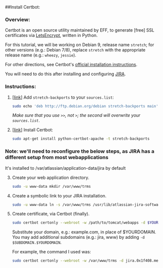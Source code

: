 ##Install Certbot:

### Overview:

Certbot is an open source utility maintained by EFF, to generate \[free\] SSL certificates via [LetsEncrypt](https://letsencrypt.org/), written in Python.

For this tutorial, we will be working on Debian 9, release name `stretch`; for other versions (e.g.: Debian 7/8), 
replace `stretch` with the appropriate release name (e.g.: `wheezy`, `jessie`).

For other directions, see Certbot's [official installation instructions]().

You will need to do this after installing and configuring [JIRA]().

### Instructions:
<!-- todo: add descriptions for each of these sections (e.g.: what it does, why you're doing it -->

1. \[[link](https://backports.debian.org/Instructions/)\] Add `stretch-backports` to your `sources.list`: 
    ```sh 
    sudo echo 'deb http://ftp.debian.org/debian stretch-backports main' >> /etc/apt/sources.list
    ```
    *Make sure that you use `>>`, not `>`; the second will overwrite your `sources.list`*.

2. \[[link](https://certbot.eff.org/lets-encrypt/debianstretch-apache)\] Install Certbot:
    ```sh 
    sudo apt-get install python-certbot-apache -t stretch-backports
    ```

### Note: we'll need to reconfigure the below steps, as JIRA has a different setup from most webapplications
It's installed to /var/atlassian/application-data/jira by default

3. Create your web application directory.
    ```sh 
    sudo -u www-data mkdir /var/www/trms
    ```  
4. Create a symbolic link to your JIRA installation.
    ```sh
    sudo -u www-data ln -s /var/www/trms /usr/lib/atlassian-jira-software-7.9.1-standalone/webapps/trms
    ```
 5. Create certificate, via Certbot (finally).
    ```sh
    sudo certbot certonly --webroot -w /path/to/tomcat/webapps -d $YOURDOMAIN -d jira.$YOURDOMAIN
    ```
    
    Substitute your domain, e.g.: example.com, in place of $YOURDOMAIN. 
    You may add additional subdomains (e.g.: jira, www) by adding `-d $SUBDOMAIN.$YOURDOMAIN`.
    
    For example, the command I used was: 
    
    ```sh
    sudo certbot certonly --webroot -w /var/www/trms -d jira.0x1f408.me
    ```